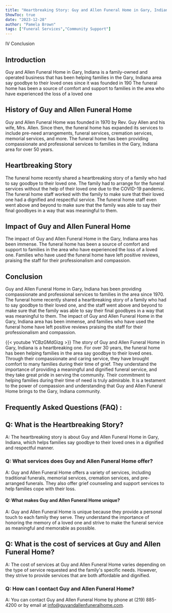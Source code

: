 ```yaml
---
title: "Heartbreaking Story: Guy and Allen Funeral Home in Gary, Indiana Helps Families Say Goodbye"
ShowToc: true 
date: "2023-12-28"
author: "Pamela Brown" 
tags: ["Funeral Services","Community Support"]
---
```

IV Conclusion 

## Introduction

Guy and Allen Funeral Home in Gary, Indiana is a family-owned and operated business that has been helping families in the Gary, Indiana area say goodbye to their loved ones since it was founded in 190 The funeral home has been a source of comfort and support to families in the area who have experienced the loss of a loved one 

## History of Guy and Allen Funeral Home

Guy and Allen Funeral Home was founded in 1970 by Rev. Guy Allen and his wife, Mrs. Allen. Since then, the funeral home has expanded its services to include pre-need arrangements, funeral services, cremation services, memorial services, and more. The funeral home has been providing compassionate and professional services to families in the Gary, Indiana area for over 50 years.

## Heartbreaking Story

The funeral home recently shared a heartbreaking story of a family who had to say goodbye to their loved one. The family had to arrange for the funeral services without the help of their loved one due to the COVID-19 pandemic. The funeral home staff worked with the family to make sure that their loved one had a dignified and respectful service. The funeral home staff even went above and beyond to make sure that the family was able to say their final goodbyes in a way that was meaningful to them. 

## Impact of Guy and Allen Funeral Home

The impact of Guy and Allen Funeral Home in the Gary, Indiana area has been immense. The funeral home has been a source of comfort and support to families in the area who have experienced the loss of a loved one. Families who have used the funeral home have left positive reviews, praising the staff for their professionalism and compassion. 

## Conclusion

Guy and Allen Funeral Home in Gary, Indiana has been providing compassionate and professional services to families in the area since 1970. The funeral home recently shared a heartbreaking story of a family who had to say goodbye to their loved one, and the staff went above and beyond to make sure that the family was able to say their final goodbyes in a way that was meaningful to them. The impact of Guy and Allen Funeral Home in the Gary, Indiana area has been immense, and families who have used the funeral home have left positive reviews praising the staff for their professionalism and compassion.

{{< youtube YCBzGMdGizg >}} 
The story of Guy and Allen Funeral Home in Gary, Indiana is a heartbreaking one. For over 30 years, the funeral home has been helping families in the area say goodbye to their loved ones. Through their compassionate and caring service, they have brought comfort to many families during their time of grief. They understand the importance of providing a meaningful and dignified funeral service, and they take great pride in serving the community. Their commitment to helping families during their time of need is truly admirable. It is a testament to the power of compassion and understanding that Guy and Allen Funeral Home brings to the Gary, Indiana community.

## Frequently Asked Questions (FAQ) :
<h2>Q: What is the Heartbreaking Story?</h2>

A: The heartbreaking story is about Guy and Allen Funeral Home in Gary, Indiana, which helps families say goodbye to their loved ones in a dignified and respectful manner. 

<h3>Q: What services does Guy and Allen Funeral Home offer?</h3>

A: Guy and Allen Funeral Home offers a variety of services, including traditional funerals, memorial services, cremation services, and pre-arranged funerals. They also offer grief counseling and support services to help families cope with their loss. 

<h4>Q: What makes Guy and Allen Funeral Home unique?</h4>

A: Guy and Allen Funeral Home is unique because they provide a personal touch to each family they serve. They understand the importance of honoring the memory of a loved one and strive to make the funeral service as meaningful and memorable as possible. 

<h2>Q: What is the cost of services at Guy and Allen Funeral Home?</h2>

A: The cost of services at Guy and Allen Funeral Home varies depending on the type of service requested and the family's specific needs. However, they strive to provide services that are both affordable and dignified. 

<h3>Q: How can I contact Guy and Allen Funeral Home?</h3>

A: You can contact Guy and Allen Funeral Home by phone at (219) 885-4200 or by email at info@guyandallenfuneralhome.com.



